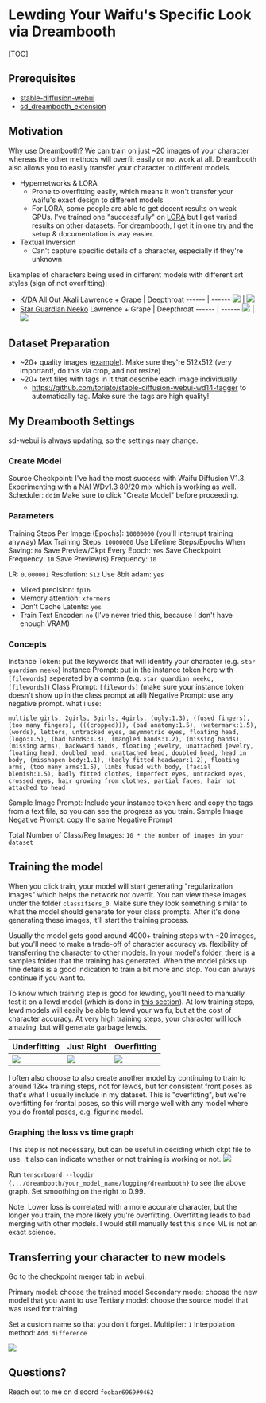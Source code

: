 # Lewding Your Waifu's Specific Look via Dreambooth

[TOC]

## Prerequisites
- [stable-diffusion-webui](https://github.com/AUTOMATIC1111/stable-diffusion-webui)
- [sd_dreambooth_extension](https://github.com/d8ahazard/sd_dreambooth_extension)

## Motivation
Why use Dreambooth?
We can train on just ~20 images of your character whereas the other methods will overfit easily or not work at all. Dreambooth also allows you to easily transfer your character to different models.
- Hypernetworks & LORA
  - Prone to overfitting easily, which means it won't transfer your waifu's exact design to different models
  - For LORA, some people are able to get decent results on weak GPUs. I've trained one "successfully" on [LORA](https://civitai.com/models/3869/battle-bunny-miss-fortune-lora-model) but I get varied results on other datasets. For dreambooth, I get it in one try and the setup & documentation is way easier.
- Textual Inversion
  - Can't capture specific details of a character, especially if they're unknown

Examples of characters being used in different models with different art styles (sign of not overfitting):
- [K/DA All Out Akali](https://civitai.com/models/3945/kda-all-out-akali)
   Lawrence + Grape | Deepthroat
------ | ------
 ![](https://i.imgur.com/sFwAo72.png)   | ![](https://i.imgur.com/AxwcFiH.png)
- [Star Guardian Neeko](https://civitai.com/models/4048/star-guardian-neeko)
   Lawrence + Grape | Deepthroat
------ | ------
 ![](https://i.imgur.com/syGZxwL.png)  | ![](https://i.imgur.com/6NHWOmT.png)

## Dataset Preparation
- ~20+ quality images ([example](https://imgur.com/a/p9ysOK1)). Make sure they're 512x512 (very important!, do this via crop, and not resize)
- ~20+ text files with tags in it that describe each image individually
  - https://github.com/toriato/stable-diffusion-webui-wd14-tagger to automatically tag. Make sure the tags are high quality!

## My Dreambooth Settings

sd-webui is always updating, so the settings may change.

### Create Model
Source Checkpoint: I've had the most success with Waifu Diffusion V1.3. Experimenting with a [NAI WDv1.3 80/20 mix](https://huggingface.co/sdaasdsdfasda/nai-80_wdv13-20/tree/main) which is working as well.
Scheduler: `ddim`
Make sure to click "Create Model" before proceeding.

### Parameters
Training Steps Per Image (Epochs): `10000000` (you'll interrupt training anyway)
Max Training Steps: `10000000`
Use Lifetime Steps/Epochs When Saving: `No`
Save Preview/Ckpt Every Epoch: `Yes`
Save Checkpoint Frequency: `10`
Save Preview(s) Frequency: `10`

LR: `0.000001`
Resolution: `512`
Use 8bit adam: `yes`
- Mixed precision: `fp16`
- Memory attention: `xformers`
- Don't Cache Latents: `yes`
- Train Text Encoder: `no` (I've never tried this, because I don't have enough VRAM)

### Concepts
Instance Token: put the keywords that will identify your character (e.g. `star guardian neeko`)
Instance Prompt: put in the instance token here with `[filewords]` seperated by a comma (e.g. `star guardian neeko, [filewords]`)
Class Prompt: `[filewords]` (make sure your instance token doesn't show up in the class prompt at all)
Negative Prompt: use any negative prompt. what i use:
```
multiple girls, 2girls, 3girls, 4girls, (ugly:1.3), (fused fingers), (too many fingers), (((cropped))), (bad anatomy:1.5), (watermark:1.5), (words), letters, untracked eyes, asymmetric eyes, floating head, (logo:1.5), (bad hands:1.3), (mangled hands:1.2), (missing hands), (missing arms), backward hands, floating jewelry, unattached jewelry, floating head, doubled head, unattached head, doubled head, head in body, (misshapen body:1.1), (badly fitted headwear:1.2), floating arms, (too many arms:1.5), limbs fused with body, (facial blemish:1.5), badly fitted clothes, imperfect eyes, untracked eyes, crossed eyes, hair growing from clothes, partial faces, hair not attached to head
```
Sample Image Prompt: Include your instance token here and copy the tags from a text file, so you can see the progress as you train.
Sample Image Negative Prompt: copy the same Negative Prompt

Total Number of Class/Reg Images: `10 * the number of images in your dataset`

## Training the model
When you click train, your model will start generating "regularization images" which helps the network not overfit. You can view these images under the folder `classifiers_0`. Make sure they look something similar to what the model should generate for your class prompts. After it's done generating these images, it'll start the training process.

Usually the model gets good around 4000+ training steps with ~20 images, but you'll need to make a trade-off of character accuracy vs. flexibility of transferring the character to other models. In your model's folder, there is a samples folder that the training has generated. When the model picks up fine details is a good indication to train a bit more and stop. You can always continue if you want to.

To know which training step is good for lewding, you'll need to manually test it on a lewd model (which is done in [this section](https://rentry.co/custom_db_waifu#transferring-your-character-to-new-models)). At low training steps, lewd models will easily be able to lewd your waifu, but at the cost of character accuracy. At very high training steps, your character will look amazing, but will generate garbage lewds.

   Underfitting | Just Right | Overfitting
------ | ------  | -----
    ![](https://i.imgur.com/o2AApNA.png) | ![](https://i.imgur.com/sFwAo72.png) | ![](https://i.imgur.com/LS78FkA.png)

I often also choose to also create another model by continuing to train to around 12k+ training steps, not for lewds, but for consistent front poses as that's what I usually include in my dataset. This is "overfitting", but we're overfitting for frontal poses, so this will merge well with any model where you do frontal poses, e.g. figurine model.

### Graphing the loss vs time graph
This step is not necessary, but can be useful in deciding which ckpt file to use. It also can indicate whether or not training is working or not.
![](https://i.imgur.com/Qlkbg58.png)

Run `tensorboard --logdir {.../dreambooth/your_model_name/logging/dreambooth}` to see the above graph. Set smoothing on the right to 0.99.

Note: Lower loss is correlated with a more accurate character, but the longer you train, the more likely you're overfitting. Overfitting leads to bad merging with other models. I would still manually test this since ML is not an exact science.

## Transferring your character to new models
Go to the checkpoint merger tab in webui.

Primary model: choose the trained model
Secondary mode: choose the new model that you want to use
Tertiary model: choose the source model that was used for training

Set a custom name so that you don't forget.
Multiplier: `1`
Interpolation method: `Add difference`

![](https://imagecache.civitai.com/xG1nkqKTMzGDvpLrqFT7WA/acf05960-e912-4f53-c902-3c63fd9b7200/width=688)

## Questions?
Reach out to me on discord `foobar6969#9462`